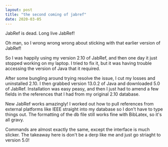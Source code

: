 ```yaml
---
layout: post
title: "the second coming of jabref"
date: 2020-03-05
---
```


JabRef is dead. Long live JabRef!

Oh man, so I wrong wrong wrong about sticking with that earlier version of JabRef!

So I was happily using my version 2.10 of JabRef, and then one day it just stopped working on my laptop. I tried to fix it, but it was having trouble accessing the version of Java that it required.

After some bungling around trying resolve the issue, I cut my losses and uninstalled 2.10. I then grabbed version 13.0.2 of Java and downloaded 5.0 of JabRef. Installation was easy peasy, and then I just had to amend a few fields in the references that I had from my original 2.10 database.

New JabRef works amazingly! I worked out how to pull references from external platforms like IEEE straight into my database so I don't have to type things out. The formatting of the db file still works fine with BibLatex, so it's all gravy.

Commands are almost exactly the same, except the interface is much slicker. The takeaway here is don't be a derp like me and just go striaght to version 5.0!   